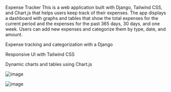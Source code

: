 Expense Tracker
This is a web application built with Django, Tailwind CSS, and Chart.js that helps users keep track of their expenses. The app displays a dashboard 
with graphs and tables that show the total expenses for the current period and the expenses for the past 365 days, 30 days, and one week. Users can add 
new expenses and categorize them by type, date, and amount.


Expense tracking and categorization with a Django 

Responsive UI with Tailwind CSS

Dynamic charts and tables using Chart.js

![image](https://user-images.githubusercontent.com/31134114/224257802-057ceb84-9e89-4126-ad9f-e29130441d55.png)

![image](https://user-images.githubusercontent.com/31134114/224257846-e4b92fcf-68c1-4703-bda4-ce2902587f06.png)
